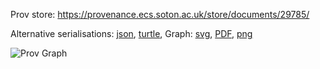 
Prov store: https://provenance.ecs.soton.ac.uk/store/documents/29785/
	
Alternative serialisations: [json](https://provenance.ecs.soton.ac.uk/store/documents/29785.json), [turtle](https://provenance.ecs.soton.ac.uk/store/documents/29785.ttl), 
Graph: [svg](https://provenance.ecs.soton.ac.uk/store/documents/29785.svg), [PDF](https://provenance.ecs.soton.ac.uk/store/documents/29785.pdf), [png](https://provenance.ecs.soton.ac.uk/store/documents/29785.png)

![Prov Graph](https://provenance.ecs.soton.ac.uk/store/documents/29785.png)

		